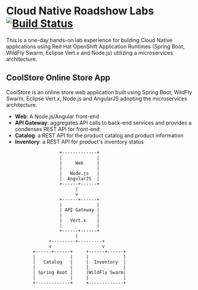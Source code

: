 # Cloud Native Roadshow Labs  [![Build Status](https://travis-ci.org/openshift-labs/cloud-native-labs.svg?branch=ocp-3.10)](https://travis-ci.org/openshift-labs/cloud-native-labs)

This is a one-day hands-on lab experience for bulding Cloud Native applications using 
Red Hat OpenShift Application Runtimes (Spring Boot, WildFly Swarm, Eclipse Vert.x and Node.js) 
utilizing a microservices architecture.


## CoolStore Online Store App

CoolStore is an online store web application built using Spring Boot, WildFly Swarm, Eclipse Vert.x, 
Node.js and AngularJS adopting the microservices architecture.

* **Web**: A Node.js/Angular front-end
* **API Gateway**: aggregates API calls to back-end services and provides a condenses REST API for front-end
* **Catalog**: a REST API for the product catalog and product information
* **Inventory**: a REST API for product's inventory status

```
                    +-------------+
                    |             |
                    |     Web     |
                    |             |
                    |   Node.js   |
                    |  AngularJS  |
                    +------+------+
                          |
                          v
                    +------+------+
                    |             |
                    | API Gateway |
                    |             |
                    |   Vert.x    |
                    |             |
                    +------+------+
                          |
                +---------+---------+
                v                   v
          +------+------+     +------+------+
          |             |     |             |
          |   Catalog   |     |  Inventory  |
          |             |     |             |
          | Spring Boot |     |WildFly Swarm|
          |             |     |             |
          +-------------+     +-------------+
```
